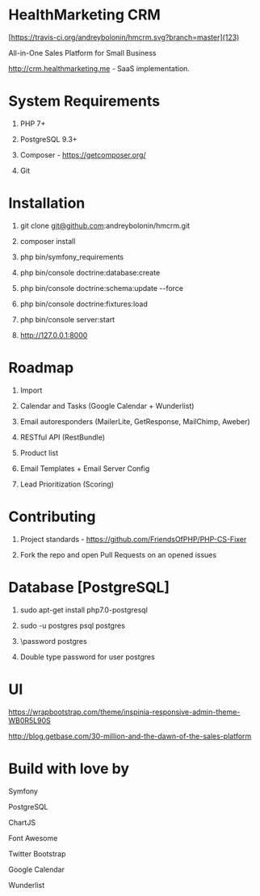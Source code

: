 HealthMarketing CRM
=======

[https://travis-ci.org/andreybolonin/hmcrm.svg?branch=master](123)

All-in-One Sales Platform for Small Business

http://crm.healthmarketing.me - SaaS implementation.

# System Requirements

1) PHP 7+

2) PostgreSQL 9.3+

3) Composer - https://getcomposer.org/

4) Git

# Installation

1) git clone git@github.com:andreybolonin/hmcrm.git

2) composer install

3) php bin/symfony_requirements

4) php bin/console doctrine:database:create

5) php bin/console doctrine:schema:update --force

6) php bin/console doctrine:fixtures:load

7) php bin/console server:start

8) http://127.0.0.1:8000

# Roadmap

1) Import

2) Calendar and Tasks (Google Calendar + Wunderlist)

3) Email autoresponders (MailerLite, GetResponse, MailChimp, Aweber)

4) RESTful API (RestBundle)

5) Product list

6) Email Templates + Email Server Config

7) Lead Prioritization (Scoring)


# Contributing

1) Project standards - https://github.com/FriendsOfPHP/PHP-CS-Fixer

2) Fork the repo and open Pull Requests on an opened issues

# Database [PostgreSQL]

1) sudo apt-get install php7.0-postgresql

2) sudo -u postgres psql postgres

3) \password postgres

4) Double type password for user postgres

# UI

https://wrapbootstrap.com/theme/inspinia-responsive-admin-theme-WB0R5L90S

http://blog.getbase.com/30-million-and-the-dawn-of-the-sales-platform

# Build with love by

Symfony

PostgreSQL

ChartJS

Font Awesome

Twitter Bootstrap

Google Calendar

Wunderlist
